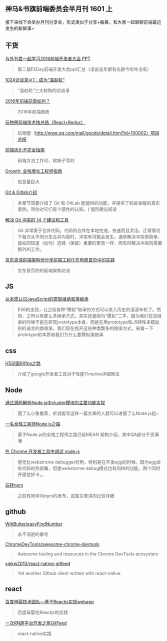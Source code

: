神马&书旗前端委员会半月刊 1601 上
-----

接下来线下会举办月刊分享会，形式类似于分享+脑暴，和大家一起聊聊前端最近发生的新鲜事~

## 干货

[与外刊君一起学习2016前端开发者大会 PPT](http://qianduan.guru/2016/03/22/fequan-2/#rd?sukey=a76cdd086edb4fce466805b50508b755ff72b13d13f6d05192076807cf174cbc42bb436a2c65c248eedd1e89dba446af)
>第二届FEDay前端开发大会ppt汇总（话说去年都有名额今年咋没有）

[1024访谈录＃1：成为“温赵轮”](http://mp.weixin.qq.com/s?__biz=MzIwNjEwNTQ4Mw==&mid=404092899&idx=1&sn=99a74020a9921e30d47f484f3d55c2c1&scene=23&srcid=0331beEmJtaovtWRd3NDF5y6#rd)
>“温赵轮”三大软狗的访谈录

[2016年前端前景如何？](http://www.zhihu.com/question/39886006)
>2016年前端趋势

[玩物圈前端技术栈总结（React+Redux）](https://segmentfault.com/a/1190000004660725)
>玩物圈（http://wwq.qq.com/mall/goods/detail.html?id=100002）项目总结

[前端优化不完全指南](http://aotu.io/notes/2016/03/16/optimization/?o2src=juejin&o2layout=nohd-nocm&from=timeline&isappinstalled=0)
>前端方法工作论，软妹子写的

[Growth: 全栈增长工程师指南](http://growth.phodal.com/)
>信息量巨大

[Git & Gitlab介绍](https://site.alipay.net/alipay-site/gitlab-is-better/intro/index.html)
>本章节简要介绍了 Git 和 GitLab 能提供的功能，并提供了蚂蚁金服的真实案例，带你对它们有个感性的认知。( 强烈建议阅读

[解决 Git 冲突的 14 个建议和工具](http://mp.weixin.qq.com/s?__biz=MzAxODI5ODMwOA==&mid=416633752&idx=1&sn=a777c3a314e2e764e4cf8a0c4c228f3f&scene=23&srcid=0228kURAcP20ugEeqlUuxFdQ#rd)
>Git 非常善于合并代码。代码的合并在本地完成，快速而且灵活。正常情况下每次从不同分支合并内容时，冲突有可能会发生。通常解决冲突很简单，就如同知道（如何）选择（保留）重要的更改一样，而有时解决冲突则需要额外的工作。

[京东资深前端架构师分享前端工程化在电商首页中的实践](http://mp.weixin.qq.com/s?__biz=MzIzMzEzODYwOA==&mid=417196806&idx=1&sn=fb9beaec30a5836e754d4a5be81d5cec&scene=23&srcid=0329VI9D7fT7M7POtZK5sx3o#rd)
>京东首页的的前端架构访谈

## JS

[从本质认识JavaScript的原型继承和类继承](http://blog.h5jun.com/post/inherits.html)
>ES6的出现，让之前各种“模拟”继承的方式可以进入历史的滚滚车轮了。然而，之所以有那么多继承方式，其实还是因为“模拟”二字，因为我们在说继承的时候不是在研究prototype本身，而是在用prototype和JS特性来模拟别的语言的类继承。我们现在抛开这些种类繁多的继承方式，来看一下prototype的本质和我们为什么要模拟类继承


## css

[H5动画60fps之路](http://card.weibo.com/article/h5/s#cid=1001603865643593165786&vid=2330269092&extparam=&from=&wm=0&ip=116.216.16.29)
>介绍了google开发者工具对于性能Timeline详细用法

## Node

[通过源码解析Node.js中cluster模块的主要功能实现](http://mp.weixin.qq.com/s?__biz=MzAxNTgzNzg4Mg==&mid=402558632&idx=1&sn=73e9d6b8f404a7685c910ef1cd2cad01&scene=23&srcid=0316z2lbhJFmkyBJeo5S0PIM#rd)
>饿了么小鱼推荐，听说能写这样一篇文章的人就可以进饿了么Node.js组~

[一名全栈工程师Node.js之路](http://mp.weixin.qq.com/s?__biz=MzAwMDU1MTE1OQ==&mid=405001493&idx=1&sn=f0ecab9b31bad83fb065ac37bb728245&scene=23&srcid=0324iTRH12WbXL5VDxXnEhH8#rd)
>基于Node.js的全栈工程师之路已经MEAN 架构介绍，其中QA部分干货满满

[在 Chrome 开发者工具中调试 node.js](http://gold.xitu.io/entry/56d94e6f128fe1005147db25?url_type=39&object_type=webpage&pos=1)
>感觉比webstrome debugger好用，特别是在开发egg的时候。因为egg会有代码的热部署，但是webstorme debug模式也有同样的功能，两个同时开感觉好卡。。

[玩转npm](http://mp.weixin.qq.com/s?__biz=MjM5MTA1MjAxMQ==&mid=402515723&idx=1&sn=0bc483bdbf5b13ea6b99e299923eba1d&scene=0#wechat_redirect)
>之前有同学问npm的发布，这篇文章讲的比较详细

## github

[WittBulter/easyFindNumber](https://github.com/WittBulter/easyFindNumber)
>永不消逝的番号

[ChromeDevTools/awesome-chrome-devtools](https://github.com/ChromeDevTools/awesome-chrome-devtools)
>Awesome tooling and resources in the Chrome DevTools ecosystem

[xiekw2010/react-native-gitfeed](https://github.com/xiekw2010/react-native-gitfeed)
>Yet another Github client written with react-native.

## react

[百度母婴技术团队—基于Reactjs实现webapp](https://github.com/my-fe/wiki/issues/1)
>百度母婴在Reactjs的实践

[一次RN跨平台开发之旅GitFeed](http://xiekw2010.github.io/2016/02/11/rngitfeed)
>react-native实践


